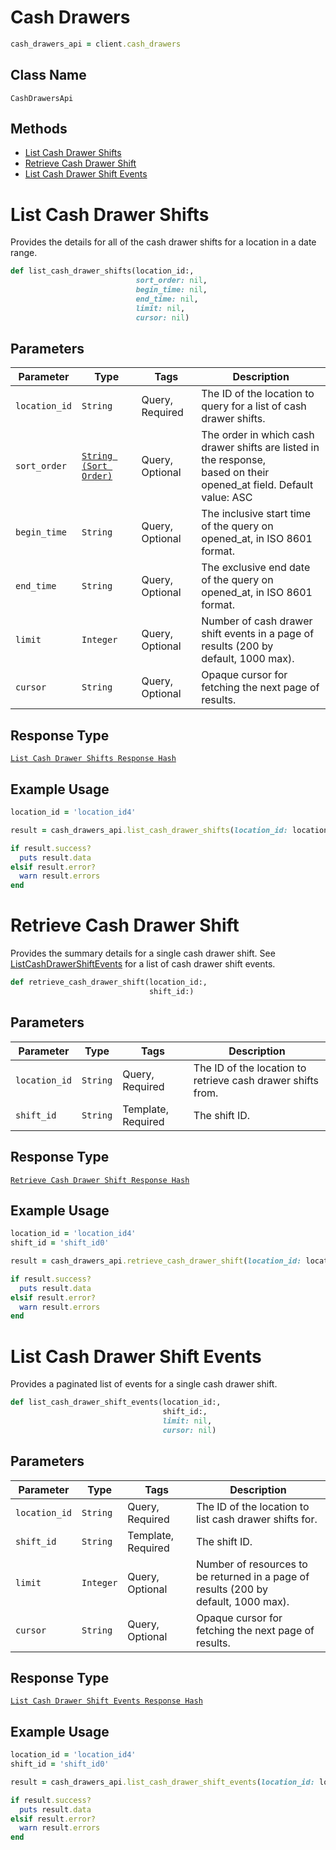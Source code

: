 # Cash Drawers

```ruby
cash_drawers_api = client.cash_drawers
```

## Class Name

`CashDrawersApi`

## Methods

* [List Cash Drawer Shifts](../../doc/api/cash-drawers.md#list-cash-drawer-shifts)
* [Retrieve Cash Drawer Shift](../../doc/api/cash-drawers.md#retrieve-cash-drawer-shift)
* [List Cash Drawer Shift Events](../../doc/api/cash-drawers.md#list-cash-drawer-shift-events)


# List Cash Drawer Shifts

Provides the details for all of the cash drawer shifts for a location
in a date range.

```ruby
def list_cash_drawer_shifts(location_id:,
                            sort_order: nil,
                            begin_time: nil,
                            end_time: nil,
                            limit: nil,
                            cursor: nil)
```

## Parameters

| Parameter | Type | Tags | Description |
|  --- | --- | --- | --- |
| `location_id` | `String` | Query, Required | The ID of the location to query for a list of cash drawer shifts. |
| `sort_order` | [`String (Sort Order)`](../../doc/models/sort-order.md) | Query, Optional | The order in which cash drawer shifts are listed in the response,<br>based on their opened_at field. Default value: ASC |
| `begin_time` | `String` | Query, Optional | The inclusive start time of the query on opened_at, in ISO 8601 format. |
| `end_time` | `String` | Query, Optional | The exclusive end date of the query on opened_at, in ISO 8601 format. |
| `limit` | `Integer` | Query, Optional | Number of cash drawer shift events in a page of results (200 by<br>default, 1000 max). |
| `cursor` | `String` | Query, Optional | Opaque cursor for fetching the next page of results. |

## Response Type

[`List Cash Drawer Shifts Response Hash`](../../doc/models/list-cash-drawer-shifts-response.md)

## Example Usage

```ruby
location_id = 'location_id4'

result = cash_drawers_api.list_cash_drawer_shifts(location_id: location_id, )

if result.success?
  puts result.data
elsif result.error?
  warn result.errors
end
```


# Retrieve Cash Drawer Shift

Provides the summary details for a single cash drawer shift. See
[ListCashDrawerShiftEvents](../../doc/api/cash-drawers.md#list-cash-drawer-shift-events) for a list of cash drawer shift events.

```ruby
def retrieve_cash_drawer_shift(location_id:,
                               shift_id:)
```

## Parameters

| Parameter | Type | Tags | Description |
|  --- | --- | --- | --- |
| `location_id` | `String` | Query, Required | The ID of the location to retrieve cash drawer shifts from. |
| `shift_id` | `String` | Template, Required | The shift ID. |

## Response Type

[`Retrieve Cash Drawer Shift Response Hash`](../../doc/models/retrieve-cash-drawer-shift-response.md)

## Example Usage

```ruby
location_id = 'location_id4'
shift_id = 'shift_id0'

result = cash_drawers_api.retrieve_cash_drawer_shift(location_id: location_id, shift_id: shift_id)

if result.success?
  puts result.data
elsif result.error?
  warn result.errors
end
```


# List Cash Drawer Shift Events

Provides a paginated list of events for a single cash drawer shift.

```ruby
def list_cash_drawer_shift_events(location_id:,
                                  shift_id:,
                                  limit: nil,
                                  cursor: nil)
```

## Parameters

| Parameter | Type | Tags | Description |
|  --- | --- | --- | --- |
| `location_id` | `String` | Query, Required | The ID of the location to list cash drawer shifts for. |
| `shift_id` | `String` | Template, Required | The shift ID. |
| `limit` | `Integer` | Query, Optional | Number of resources to be returned in a page of results (200 by<br>default, 1000 max). |
| `cursor` | `String` | Query, Optional | Opaque cursor for fetching the next page of results. |

## Response Type

[`List Cash Drawer Shift Events Response Hash`](../../doc/models/list-cash-drawer-shift-events-response.md)

## Example Usage

```ruby
location_id = 'location_id4'
shift_id = 'shift_id0'

result = cash_drawers_api.list_cash_drawer_shift_events(location_id: location_id, shift_id: shift_id, )

if result.success?
  puts result.data
elsif result.error?
  warn result.errors
end
```

